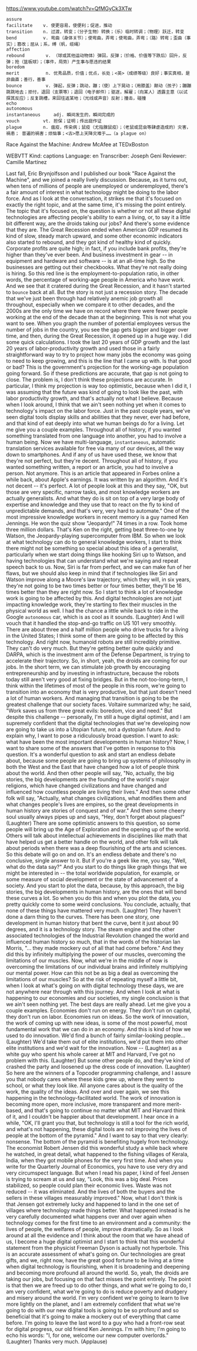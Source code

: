 https://www.youtube.com/watch?v=QfMGyCk3XTw

```
assure    
facilitate    v. 使更容易，使便利；促进，推动
transition    n. 过渡，转变；（分子生物）转换；（乐）临时转调；（物理）跃迁，转变
bend          v. 弯曲（身体关节）；使弯曲，弄弯；使弯曲，弄弯；（路）转弯；歪曲（事实）；篡改；屈从；系，缚（帆，缆绳）
affection      
rebound        v. （球或其他运动物体）弹回，反弹；（价格、价值等下跌后）回升，反弹；抢（篮板球）；（事件，局势）产生事与愿违的结果
boredom        
merit          n. 优秀品质，价值；优点，长处；<英>（成绩等级）良好；事实真相，是非曲直；善行，善事  
bounce         v. 弹起，反弹；跳动，蹦；（使）上下晃动；（用膝盖）颠动（孩子）；蹦蹦跳跳地去；拒付，退回（支票等）；退回（电子邮件）；驱逐，解雇；（向某人）透露主意（以试探其反应）；反复跳槽，来回往返某地；（光线或声音）反射；撞击，碰撞
echo  
autonomous    
instantaneous     adj. 瞬间发生的，瞬间完成的
vouch         vt. 担保；证明；传出庭作证  
plague        n. 瘟疫，传染病；鼠疫（尤指腺鼠疫）；（老鼠或昆虫等肆虐造成的）灾害，祸患； 普遍的祸害；烦恼事；<古>愿上天降灾难于……（a plague on）
```

Race Against the Machine: Andrew McAfee at TEDxBoston

WEBVTT Kind: captions Language: en Transcriber: Joseph Geni Reviewer: Camille Martínez 

Last fall, Eric Brynjolfsson and I published our book "Race Against the Machine", and we joined a really lively discussion. Because, as it turns out, when tens of millions of people are unemployed or underemployed, there's a fair amount of interest in what technology might be doing to the labor force. And as I look at the conversation, it strikes me that it's focused on exactly the right topic, and at the same time, it's missing the point entirely. The topic that it's focused on, the question is whether or not all these digital technologies are affecting people's ability to earn a living, or, to say it a little bit different way, are the droids taking our jobs? And there's some evidence that they are. The Great Recession ended when American GDP resumed its kind of slow, steady march upward, and some other economic indicators also started to rebound, and they got kind of healthy kind of quickly. Corporate profits are quite high; in fact, if you include bank profits, they're higher than they've ever been. And business investment in gear -- in equipment and hardware and software -- is at an all-time high. So the businesses are getting out their checkbooks. What they're not really doing is hiring. So this red line is the employment-to-population ratio, in other words, the percentage of working-age people in America who have work. And we see that it cratered during the Great Recession, and it hasn't started to `bounce` back at all. But the story is not just a recession story. The decade that we've just been through had relatively anemic job growth all throughout, especially when we compare it to other decades, and the 2000s are the only time we have on record where there were fewer people working at the end of the decade than at the beginning. This is not what you want to see. When you graph the number of potential employees versus the number of jobs in the country, you see the gap gets bigger and bigger over time, and then, during the Great Recession, it opened up in a huge way. I did some quick calculations. I took the last 20 years of GDP growth and the last 20 years of labor-productivity growth and used those in a fairly straightforward way to try to project how many jobs the economy was going to need to keep growing, and this is the line that I came up with. Is that good or bad? This is the government's projection for the working-age population going forward. So if these predictions are accurate, that gap is not going to close. The problem is, I don't think these projections are accurate. In particular, I think my projection is way too optimistic, because when I did it, I was assuming that the future was kind of going to look like the past, with labor productivity growth, and that's actually not what I believe. Because when I look around, I think that we ain't seen nothing yet when it comes to technology's impact on the labor force. Just in the past couple years, we've seen digital tools display skills and abilities that they never, ever had before, and that kind of eat deeply into what we human beings do for a living. Let me give you a couple examples. Throughout all of history, if you wanted something translated from one language into another, you had to involve a human being. Now we have multi-language, `instantaneous`, automatic translation services available for free via many of our devices, all the way down to smartphones. And if any of us have used these, we know that they're not perfect, but they're decent. Throughout all of history, if you wanted something written, a report or an article, you had to involve a person. Not anymore. This is an article that appeared in Forbes online a while back, about Apple's earnings. It was written by an algorithm. And it's not decent -- it's perfect. A lot of people look at this and they say, "OK, but those are very specific, narrow tasks, and most knowledge workers are actually generalists. And what they do is sit on top of a very large body of expertise and knowledge and they use that to react on the fly to kind of unpredictable demands, and that's very, very hard to automate." One of the most impressive knowledge workers in recent memory is a guy named Ken Jennings. He won the quiz show "Jeopardy!" 74 times in a row. Took home three million dollars. That's Ken on the right, getting beat three-to-one by Watson, the Jeopardy-playing supercomputer from IBM. So when we look at what technology can do to general knowledge workers, I start to think there might not be something so special about this idea of a generalist, particularly when we start doing things like hooking Siri up to Watson, and having technologies that can understand what we're saying and repeat speech back to us. Now, Siri is far from perfect, and we can make fun of her flaws, but we should also keep in mind that if technologies like Siri and Watson improve along a Moore's law trajectory, which they will, in six years, they're not going to be two times better or four times better, they'll be 16 times better than they are right now. So I start to think a lot of knowledge work is going to be affected by this. And digital technologies are not just impacting knowledge work, they're starting to flex their muscles in the physical world as well. I had the chance a little while back to ride in the Google `autonomous` car, which is as cool as it sounds. (Laughter) And I will vouch that it handled the stop-and-go traffic on US 101 very smoothly. There are about three and a half million people who drive trucks for a living in the United States; I think some of them are going to be affected by this technology. And right now, humanoid robots are still incredibly primitive. They can't do very much. But they're getting better quite quickly and DARPA, which is the investment arm of the Defense Department, is trying to accelerate their trajectory. So, in short, yeah, the droids are coming for our jobs. In the short term, we can stimulate job growth by encouraging entrepreneurship and by investing in infrastructure, because the robots today still aren't very good at fixing bridges. But in the not-too-long-term, I think within the lifetimes of most of the people in this room, we're going to transition into an economy that is very productive, but that just doesn't need a lot of human workers. And managing that transition is going to be the greatest challenge that our society faces. Voltaire summarized why; he said, "Work saves us from three great evils: boredom, vice and need." But despite this challenge -- personally, I'm still a huge digital optimist, and I am supremely confident that the digital technologies that we're developing now are going to take us into a Utopian future, not a dystopian future. And to explain why, I want to pose a ridiculously broad question. I want to ask: what have been the most important developments in human history? Now, I want to share some of the answers that I've gotten in response to this question. It's a wonderful question to ask and start an endless debate about, because some people are going to bring up systems of philosophy in both the West and the East that have changed how a lot of people think about the world. And then other people will say, "No, actually, the big stories, the big developments are the founding of the world's major religions, which have changed civilizations and have changed and influenced how countless people are living their lives." And then some other folk will say, "Actually, what changes civilizations, what modifies them and what changes people's lives are empires, so the great developments in human history are stories of conquest and of war." And then some cheery soul usually always pipes up and says, "Hey, don't forget about plagues!" (Laughter) There are some optimistic answers to this question, so some people will bring up the Age of Exploration and the opening up of the world. Others will talk about intellectual achievements in disciplines like math that have helped us get a better handle on the world, and other folk will talk about periods when there was a deep flourishing of the arts and sciences. So this debate will go on and on. It's an endless debate and there's no conclusive, single answer to it. But if you're a geek like me, you say, "Well, what do the data say?" And you start to do things like graph things that we might be interested in -- the total worldwide population, for example, or some measure of social development or the state of advancement of a society. And you start to plot the data, because, by this approach, the big stories, the big developments in human history, are the ones that will bend these curves a lot. So when you do this and when you plot the data, you pretty quickly come to some weird conclusions. You conclude, actually, that none of these things have mattered very much. (Laughter) They haven't done a darn thing to the curves. There has been one story, one development in human history that bent the curve, bent it just about 90 degrees, and it is a technology story. The steam engine and the other associated technologies of the Industrial Revolution changed the world and influenced human history so much, that in the words of the historian Ian Morris, "... they made mockery out of all that had come before." And they did this by infinitely multiplying the power of our muscles, overcoming the limitations of our muscles. Now, what we're in the middle of now is overcoming the limitations of our individual brains and infinitely multiplying our mental power. How can this not be as big a deal as overcoming the limitations of our muscles? So at the risk of repeating myself a little bit, when I look at what's going on with digital technology these days, we are not anywhere near through with this journey. And when I look at what is happening to our economies and our societies, my single conclusion is that we ain't seen nothing yet. The best days are really ahead. Let me give you a couple examples. Economies don't run on energy. They don't run on capital, they don't run on labor. Economies run on ideas. So the work of innovation, the work of coming up with new ideas, is some of the most powerful, most fundamental work that we can do in an economy. And this is kind of how we used to do innovation. We'd find a bunch of fairly similar-looking people... (Laughter) We'd take them out of elite institutions, we'd put them into other elite institutions and we'd wait for the innovation. Now -- (Laughter) as a white guy who spent his whole career at MIT and Harvard, I've got no problem with this. (Laughter) But some other people do, and they've kind of crashed the party and loosened up the dress code of innovation. (Laughter) So here are the winners of a Topcoder programming challenge, and I assure you that nobody cares where these kids grew up, where they went to school, or what they look like. All anyone cares about is the quality of the work, the quality of the ideas. And over and over again, we see this happening in the technology-facilitated world. The work of innovation is becoming more open, more inclusive, more transparent and more merit-based, and that's going to continue no matter what MIT and Harvard think of it, and I couldn't be happier about that development. I hear once in a while, "OK, I'll grant you that, but technology is still a tool for the rich world, and what's not happening, these digital tools are not improving the lives of people at the bottom of the pyramid." And I want to say to that very clearly: nonsense. The bottom of the pyramid is benefiting hugely from technology. The economist Robert Jensen did this wonderful study a while back where he watched, in great detail, what happened to the fishing villages of Kerala, India, when they got mobile phones for the very first time. And when you write for the Quarterly Journal of Economics, you have to use very dry and very circumspect language. But when I read his paper, I kind of feel Jensen is trying to scream at us and say, "Look, this was a big deal. Prices stabilized, so people could plan their economic lives. Waste was not reduced -- it was eliminated. And the lives of both the buyers and the sellers in these villages measurably improved." Now, what I don't think is that Jensen got extremely lucky and happened to land in the one set of villages where technology made things better. What happened instead is he very carefully documented what happens over and over again when technology comes for the first time to an environment and a community: the lives of people, the welfares of people, improve dramatically. So as I look around at all the evidence and I think about the room that we have ahead of us, I become a huge digital optimist and I start to think that this wonderful statement from the physicist Freeman Dyson is actually not hyperbole. This is an accurate assessment of what's going on. Our technologies are great gifts, and we, right now, have the great good fortune to be living at a time when digital technology is flourishing, when it is broadening and deepening and becoming more profound all around the world. So, yeah, the droids are taking our jobs, but focusing on that fact misses the point entirely. The point is that then we are freed up to do other things, and what we're going to do, I am very confident, what we're going to do is reduce poverty and drudgery and misery around the world. I'm very confident we're going to learn to live more lightly on the planet, and I am extremely confident that what we're going to do with our new digital tools is going to be so profound and so beneficial that it's going to make a mockery out of everything that came before. I'm going to leave the last word to a guy who had a front-row seat for digital progress, our old friend Ken Jennings. I'm with him; I'm going to echo his words: "I, for one, welcome our new computer overlords." (Laughter) Thanks very much. (Applause) 